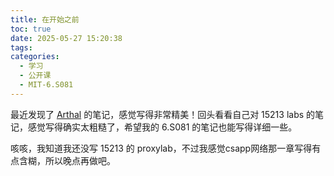 ```yaml
---
title: 在开始之前
toc: true
date: 2025-05-27 15:20:38
tags:
categories:
  - 学习
  - 公开课
  - MIT-6.S081
---
```


最近发现了 [Arthal](https://arthals.ink/) 的笔记，感觉写得非常精美！回头看看自己对 15213 labs 的笔记，感觉写得确实太粗糙了，希望我的 6.S081 的笔记也能写得详细一些。

咳咳，我知道我还没写 15213 的 proxylab，不过我感觉csapp网络那一章写得有点含糊，所以晚点再做吧。
